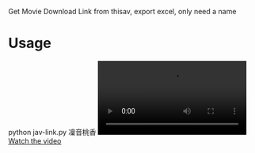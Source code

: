 Get Movie Download Link from thisav, export excel, only need a name
# Usage
python jav-link.py 凜音桃香
[![Watch the video](https://raw.githubusercontent.com/cctomato/jav-link/main/example.mp4)](https://raw.githubusercontent.com/cctomato/jav-link/main/example.mp4)

